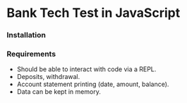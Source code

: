 # Bank Tech Test in JavaScript

### Installation

### Requirements
* Should be able to interact with code via a REPL.
* Deposits, withdrawal.
* Account statement printing (date, amount, balance).
* Data can be kept in memory.
